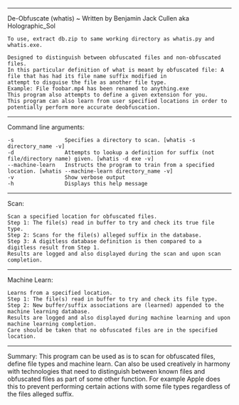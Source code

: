 ---------------------------------------------------------------------------------------------------------------------------------------
De-Obfuscate (whatis) ~ Written by Benjamin Jack Cullen aka Holographic_Sol

    To use, extract db.zip to same working directory as whatis.py and whatis.exe.

    Designed to distinguish between obfuscated files and non-obfuscated files.
    In this particular definition of what is meant by obfuscated file: A file that has had its file name suffix modified in
    attempt to disguise the file as another file type.
    Example: File foobar.mp4 has been renamed to anything.exe
    This program also attempts to define a given extension for you.
    This program can also learn from user specified locations in order to potentially perform more accurate deobfuscation.
---------------------------------------------------------------------------------------------------------------------------------------

Command line arguments:

    -s                Specifies a directory to scan. [whatis -s directory_name -v]
    -d                Attempts to lookup a definition for suffix (not file/directory name) given. [whatis -d exe -v]
    --machine-learn   Instructs the program to train from a specified location. [whatis --machine-learn directory_name -v]
    -v                Show verbose output
    -h                Displays this help message

---------------------------------------------------------------------------------------------------------------------------------------
Scan:

    Scan a specified location for obfuscated files.
    Step 1: The file(s) read in buffer to try and check its true file type.
    Step 2: Scans for the file(s) alleged suffix in the database.
    Step 3: A digitless database definition is then compared to a digitless result from Step 1.
    Results are logged and also displayed during the scan and upon scan completion.

---------------------------------------------------------------------------------------------------------------------------------------
Machine Learn:

    Learns from a specified location.
    Step 1: The file(s) read in buffer to try and check its file type.
    Step 2: New buffer/suffix associations are (learned) appended to the machine learning database.
    Results are logged and also displayed during machine learning and upon machine learning completion.
    Care should be taken that no obfuscated files are in the specified location.

---------------------------------------------------------------------------------------------------------------------------------------
Summary:
    This program can be used as is to scan for obfuscated files, define file types and machine learn. Can also be used
    creatively in harmony with technologies that need to distinguish between known files and obfuscated files as part of
    some other function. For example Apple does this to prevent performing certain actions with some file types regardless
    of the files alleged suffix.
